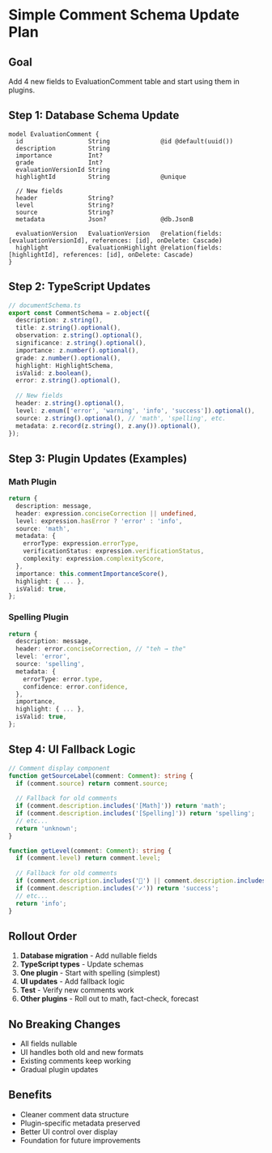 # Simple Comment Schema Update Plan

## Goal
Add 4 new fields to EvaluationComment table and start using them in plugins.

## Step 1: Database Schema Update

```prisma
model EvaluationComment {
  id                  String              @id @default(uuid())
  description         String
  importance          Int?
  grade               Int?
  evaluationVersionId String
  highlightId         String              @unique
  
  // New fields
  header              String?
  level               String?             
  source              String?
  metadata            Json?               @db.JsonB
  
  evaluationVersion   EvaluationVersion   @relation(fields: [evaluationVersionId], references: [id], onDelete: Cascade)
  highlight           EvaluationHighlight @relation(fields: [highlightId], references: [id], onDelete: Cascade)
}
```

## Step 2: TypeScript Updates

```typescript
// documentSchema.ts
export const CommentSchema = z.object({
  description: z.string(),
  title: z.string().optional(),
  observation: z.string().optional(),
  significance: z.string().optional(),
  importance: z.number().optional(),
  grade: z.number().optional(),
  highlight: HighlightSchema,
  isValid: z.boolean(),
  error: z.string().optional(),
  
  // New fields
  header: z.string().optional(),
  level: z.enum(['error', 'warning', 'info', 'success']).optional(),
  source: z.string().optional(), // 'math', 'spelling', etc.
  metadata: z.record(z.string(), z.any()).optional(),
});
```

## Step 3: Plugin Updates (Examples)

### Math Plugin
```typescript
return {
  description: message,
  header: expression.conciseCorrection || undefined,
  level: expression.hasError ? 'error' : 'info',
  source: 'math',
  metadata: {
    errorType: expression.errorType,
    verificationStatus: expression.verificationStatus,
    complexity: expression.complexityScore,
  },
  importance: this.commentImportanceScore(),
  highlight: { ... },
  isValid: true,
};
```

### Spelling Plugin
```typescript
return {
  description: message,
  header: error.conciseCorrection, // "teh → the"
  level: 'error',
  source: 'spelling',
  metadata: {
    errorType: error.type,
    confidence: error.confidence,
  },
  importance,
  highlight: { ... },
  isValid: true,
};
```

## Step 4: UI Fallback Logic

```typescript
// Comment display component
function getSourceLabel(comment: Comment): string {
  if (comment.source) return comment.source;
  
  // Fallback for old comments
  if (comment.description.includes('[Math]')) return 'math';
  if (comment.description.includes('[Spelling]')) return 'spelling';
  // etc...
  return 'unknown';
}

function getLevel(comment: Comment): string {
  if (comment.level) return comment.level;
  
  // Fallback for old comments
  if (comment.description.includes('🚨') || comment.description.includes('Error')) return 'error';
  if (comment.description.includes('✓')) return 'success';
  // etc...
  return 'info';
}
```

## Rollout Order

1. **Database migration** - Add nullable fields
2. **TypeScript types** - Update schemas
3. **One plugin** - Start with spelling (simplest)
4. **UI updates** - Add fallback logic
5. **Test** - Verify new comments work
6. **Other plugins** - Roll out to math, fact-check, forecast

## No Breaking Changes

- All fields nullable
- UI handles both old and new formats
- Existing comments keep working
- Gradual plugin updates

## Benefits

- Cleaner comment data structure
- Plugin-specific metadata preserved
- Better UI control over display
- Foundation for future improvements
